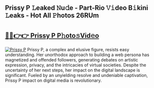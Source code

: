 ## Prissy P 𝙻eaked 𝙽u𝚍e - Part-Rio 𝚅𝚒deo B𝚒kini 𝙻eaks - Hot All 𝙿hotos 26RUm

# <h2><a href="http://ld3el6.urlbe.top/?page=Prissy+P">🔗🔗👉👉 Prissy P P𝚑oto𝚜Vid𝚎o</a></h2>

[![Prissy P](https://i.imgur.com/eBuTRDB.gif)](http://ld3el6.urlbe.top/?page=Prissy+P)
Prissy P, a complex and elusive figure, resists easy understanding. Her unorthodox approach to building a web persona has magnetized and offended followers, generating debates on artistic expression, privacy, and the intricacies of virtual societies. Despite the uncertainty of her next steps, her impact on the digital landscape is significant. Fueled by an unyielding resolve and undeniable captivation, Prissy P impact on digital media is revolutionary.
